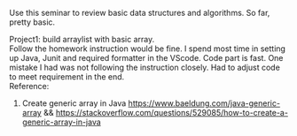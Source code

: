 Use this seminar to review basic data structures and algorithms. So far, pretty basic.

Project1: build arraylist with basic array. <br>
Follow the homework instruction would be fine. I spend most time in setting up Java, Junit and required formatter in the VScode. Code part is fast. One mistake I had was not following the instruction closely. Had to adjust code to meet requirement in the end.<br>
Reference:
1. Create generic array in Java https://www.baeldung.com/java-generic-array && https://stackoverflow.com/questions/529085/how-to-create-a-generic-array-in-java
